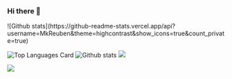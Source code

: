 ### Hi there 👋

<!--
**MkReuben/MkReuben** is a ✨ _special_ ✨ repository because its `README.md` (this file) appears on your GitHub profile.

Here are some ideas to get you started:

- 🔭 I’m currently working on ...
- 🌱 I’m currently learning ...
- 👯 I’m looking to collaborate on ...
- 🤔 I’m looking for help with ...
- 💬 Ask me about ...
- 📫 How to reach me: ...
- 😄 Pronouns: ...
- ⚡ Fun fact: ...
-->![Github stats](https://github-readme-stats.vercel.app/api?username=MkReuben&theme=highcontrast&show_icons=true&count_private=true)

![Top Languages Card](https://github-readme-stats.vercel.app/api/top-langs/?username=MkReuben&layout=compact)
![Github stats](https://github-readme-stats.vercel.app/api?username=MkReuben&theme=highcontrast&show_icons=true&count_private=true)
<img src="https://github-readme-streak-stats.herokuapp.com/?user=MkReuben"/>


[![](https://img.shields.io/badge/linkedin-%230077B5.svg?style=for-the-badge&logo=linkedin)](https://www.linkedin.com/in/reuben-mugane-517547197/)

